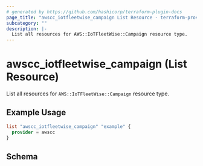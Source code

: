```yaml
---
# generated by https://github.com/hashicorp/terraform-plugin-docs
page_title: "awscc_iotfleetwise_campaign List Resource - terraform-provider-awscc"
subcategory: ""
description: |-
  List all resources for AWS::IoTFleetWise::Campaign resource type.
---
```


# awscc_iotfleetwise_campaign (List Resource)

List all resources for `AWS::IoTFleetWise::Campaign` resource type.

## Example Usage

```terraform
list "awscc_iotfleetwise_campaign" "example" {
  provider = awscc
}
```

<!-- schema generated by tfplugindocs -->
## Schema

